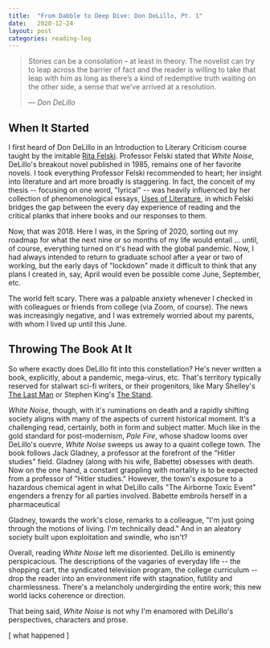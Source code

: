 ```yaml
---
title:  "From Dabble to Deep Dive: Don DeLillo, Pt. 1"
date:   2020-12-24
layout: post
categories: reading-log
---
```


> Stories can be a consolation – at least in theory. 
> The novelist can try to leap across the barrier of fact
> and the reader is willing to take that leap with him as long 
> as there’s a kind of redemptive truth waiting on the other side,
> a sense that we’ve arrived at a resolution.
> 
> &mdash; <cite>Don DeLillo</cite>

## When It Started

I first heard of Don DeLillo in an Introduction to Literary Criticism course taught by the imitable [Rita Felski](https://english.as.virginia.edu/felski). Professor Felski stated that *White Noise*, DeLillo's breakout novel published in 1985, remains one of her favorite novels. I took everything Professor Felski recommended to heart; her insight into literature and art more broadly is staggering. In fact, the conceit of my thesis -- focusing on one word, "lyrical" -- was heavily influenced by her collection of phenomenological essays, [Uses of Literature](https://www.wiley.com/en-us/Uses+of+Literature-p-9781405147231), in which Felski bridges the gap between the every day experience of reading and the critical planks that inhere books and our responses to them.

Now, that was 2018. Here I was, in the Spring of 2020, sorting out my roadmap for what the next nine or so months of my life would entail ... until, of course, everything turned on it's head with the global pandemic. Now, I had always intended to return to graduate school after a year or two of working, but the early days of "lockdown" made it difficult to think that any plans I created in, say, April would even be possible come June, September, etc. 

The world felt scary. There was a palpable anxiety whenever I checked in with colleagues or friends from college (via Zoom, of course). The news was increasingly negative, and I was extremely worried about my parents, with whom I lived up until this June.

## Throwing The Book At It

So where exactly does DeLillo fit into this constellation? He's never written a book, explicitly, about a pandemic, mega-virus, etc. That's territory typically reserved for stalwart sci-fi writers, or their progenitors, like Mary Shelley's [The Last Man](https://en.wikipedia.org/wiki/The_Last_Man) or Stephen King's [The Stand](https://en.wikipedia.org/wiki/The_Stand).

*White Noise*, though, with it's ruminations on death and a rapidly shifting society aligns with many of the aspects of current historical moment. It's a challenging read, certainly, both in form and subject matter. Much like in the gold standard for post-modernism, *Pale Fire*, whose shadow looms over DeLillo's ouevre, *White Noise* sweeps us away to a quaint college town. The book follows Jack Gladney, a professor at the forefront of the "Hitler studies" field. Gladney (along with his wife, Babette) obsesses with death. Now on the one hand, a constant grappling with mortality is to be expected from a professor of "Hitler studies." However, the town's exposure to a hazardous chemical agent in what DeLillo calls "The Airborne Toxic Event" engenders a frenzy for all parties involved. Babette embroils herself in a pharmaceutical 

Gladney, towards the work's close, remarks to a colleague, "I'm just going through the motions of living. I'm technically dead." And in an aleatory society built upon exploitation and swindle, who isn't?

Overall, reading *White Noise* left me disoriented. DeLillo is eminently perspicacious. The descriptions of the vagaries of everyday life -- the shopping cart, the syndicated television program, the college curriculum -- drop the reader into an environment rife with stagnation, futility and charmlessness. There's a melancholy undergirding the entire work; this new world lacks coherence or direction. 

That being said, *White Noise* is not why I'm enamored with DeLillo's perspectives, characters and prose. 

[ what happened ]

